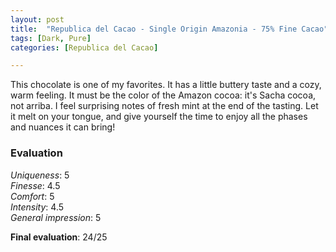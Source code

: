 ```yaml
---
layout: post
title:  "Republica del Cacao - Single Origin Amazonia - 75% Fine Cacao"
tags: [Dark, Pure] 
categories: [Republica del Cacao]

---
```



This chocolate is one of my favorites. It has a little buttery taste and a cozy, warm feeling. It must be the color of the Amazon cocoa: it's Sacha cocoa, not arriba. I feel surprising notes of fresh mint at the end of the tasting. Let it melt on your tongue, and give yourself the time to enjoy all the phases and nuances it can bring!


### Evaluation

_Uniqueness_: 5  
_Finesse_: 4.5  
_Comfort_: 5  
_Intensity_: 4.5  
_General impression_: 5

**Final evaluation**: 24/25